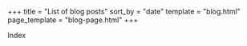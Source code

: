 +++
title = "List of blog posts"
sort_by = "date"
template = "blog.html"
page_template = "blog-page.html"
+++

Index